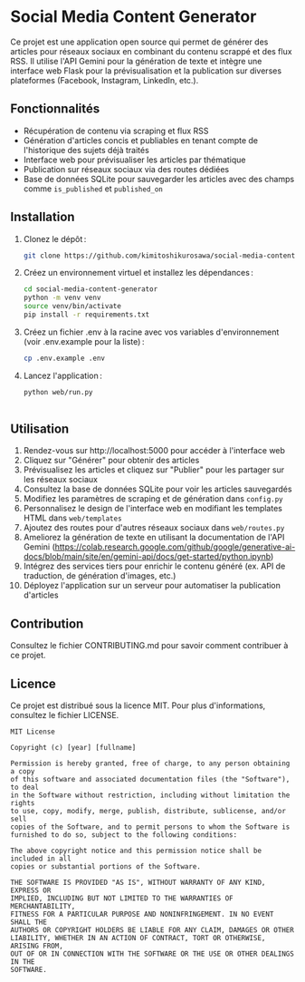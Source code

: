 # Social Media Content Generator

Ce projet est une application open source qui permet de générer des articles pour réseaux sociaux en combinant du contenu scrappé et des flux RSS. Il utilise l'API Gemini pour la génération de texte et intègre une interface web Flask pour la prévisualisation et la publication sur diverses plateformes (Facebook, Instagram, LinkedIn, etc.).

## Fonctionnalités

- Récupération de contenu via scraping et flux RSS
- Génération d'articles concis et publiables en tenant compte de l'historique des sujets déjà traités
- Interface web pour prévisualiser les articles par thématique
- Publication sur réseaux sociaux via des routes dédiées
- Base de données SQLite pour sauvegarder les articles avec des champs comme `is_published` et `published_on`

## Installation

1. Clonez le dépôt :
   ```bash
   git clone https://github.com/kimitoshikurosawa/social-media-content-generator.git
   
2. Créez un environnement virtuel et installez les dépendances :
    ```bash
    cd social-media-content-generator
    python -m venv venv
    source venv/bin/activate
    pip install -r requirements.txt

3. Créez un fichier .env à la racine avec vos variables d'environnement (voir .env.example pour la liste) :
    ```bash
    cp .env.example .env
   
4. Lancez l'application :
    ```bash
    python web/run.py
      
## Utilisation

1. Rendez-vous sur http://localhost:5000 pour accéder à l'interface web
2. Cliquez sur "Générer" pour obtenir des articles
3. Prévisualisez les articles et cliquez sur "Publier" pour les partager sur les réseaux sociaux
4. Consultez la base de données SQLite pour voir les articles sauvegardés
5. Modifiez les paramètres de scraping et de génération dans `config.py`
6. Personnalisez le design de l'interface web en modifiant les templates HTML dans `web/templates`
7. Ajoutez des routes pour d'autres réseaux sociaux dans `web/routes.py`
8. Ameliorez la génération de texte en utilisant la documentation de l'API Gemini (https://colab.research.google.com/github/google/generative-ai-docs/blob/main/site/en/gemini-api/docs/get-started/python.ipynb)
9. Intégrez des services tiers pour enrichir le contenu généré (ex. API de traduction, de génération d'images, etc.)
10. Déployez l'application sur un serveur pour automatiser la publication d'articles

## Contribution

Consultez le fichier CONTRIBUTING.md pour savoir comment contribuer à ce projet.

## Licence

Ce projet est distribué sous la licence MIT. Pour plus d'informations, consultez le fichier LICENSE.
```
MIT License

Copyright (c) [year] [fullname]

Permission is hereby granted, free of charge, to any person obtaining a copy
of this software and associated documentation files (the "Software"), to deal
in the Software without restriction, including without limitation the rights
to use, copy, modify, merge, publish, distribute, sublicense, and/or sell
copies of the Software, and to permit persons to whom the Software is
furnished to do so, subject to the following conditions:

The above copyright notice and this permission notice shall be included in all
copies or substantial portions of the Software.

THE SOFTWARE IS PROVIDED "AS IS", WITHOUT WARRANTY OF ANY KIND, EXPRESS OR
IMPLIED, INCLUDING BUT NOT LIMITED TO THE WARRANTIES OF MERCHANTABILITY,
FITNESS FOR A PARTICULAR PURPOSE AND NONINFRINGEMENT. IN NO EVENT SHALL THE
AUTHORS OR COPYRIGHT HOLDERS BE LIABLE FOR ANY CLAIM, DAMAGES OR OTHER
LIABILITY, WHETHER IN AN ACTION OF CONTRACT, TORT OR OTHERWISE, ARISING FROM,
OUT OF OR IN CONNECTION WITH THE SOFTWARE OR THE USE OR OTHER DEALINGS IN THE
SOFTWARE.

